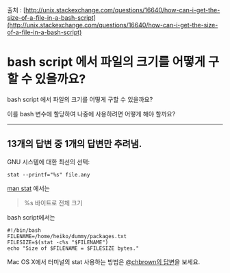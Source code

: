 출처 : [http://unix.stackexchange.com/questions/16640/how-can-i-get-the-size-of-a-file-in-a-bash-script](http://unix.stackexchange.com/questions/16640/how-can-i-get-the-size-of-a-file-in-a-bash-script)

# bash script 에서 파일의 크기를 어떻게 구할 수 있을까요?

bash script 에서 파일의 크기를 어떻게 구할 수 있을까요?

이를 bash 변수에 할당하여 나중에 사용하려면 어떻게 해야 할까요?

---

## 13개의 답변 중 1개의 답변만 추려냄.

GNU 시스템에 대한 최선의 선택:

```shell
stat --printf="%s" file.any
```

[man stat](https://linux.die.net/man/1/stat) 에서는

> %s 바이트로 전체 크기

bash script에서는

```shell
#!/bin/bash
FILENAME=/home/heiko/dummy/packages.txt
FILESIZE=$(stat -c%s "$FILENAME")
echo "Size of $FILENAME = $FILESIZE bytes."
```

Mac OS X에서 터미널의 stat 사용하는 방법은 [@chbrown의 답변](https://unix.stackexchange.com/questions/16640/how-can-i-get-the-size-of-a-file-in-a-bash-script/185039#185039)을 보세요.
